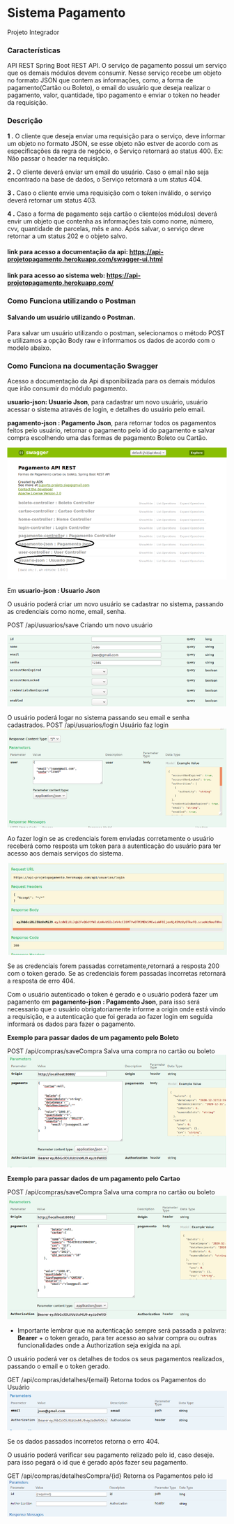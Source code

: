 # Sistema Pagamento
Projeto Integrador


### Características

API REST Spring Boot REST API. O serviço de pagamento possui um serviço que os demais módulos devem consumir. Nesse serviço recebe um objeto no formato JSON que contem as informações, como, a forma de pagamento(Cartão ou Boleto), o email do usuário que deseja realizar o pagamento, valor, quantidade, tipo pagamento e enviar o token no header da requisição.


### Descrição 

**1 .** O cliente que deseja enviar uma requisição para o serviço, deve informar um objeto no formato JSON, se esse objeto não estver de acordo com as especificações da regra de negócio, o Serviço retornará ao status 400. Ex: Não passar o header na requisição.


**2 .** O cliente deverá enviar um email do usuário. Caso o email não seja encontrado na base de dados, o Serviço retornará a um status 404.

**3 .** Caso o cliente envie uma requisição com o token inválido, o serviço deverá retornar um status 403.

**4 .** Caso a forma de pagamento seja cartão o cliente(os módulos) deverá envir um objeto que contenha as informações tais como nome, número, cvv, quantidade de parcelas, mês e ano. Após salvar, o serviço deve retornar a um status 202 e o objeto salvo.

#### link para acesso a documentação da api:  https://api-projetopagamento.herokuapp.com/swagger-ui.html

#### link para acesso ao sistema web: https://api-projetopagamento.herokuapp.com/


### Como Funciona utilizando o Postman

#### Salvando um usuário utilizando o Postman.

Para salvar um usuário utilizando o postman, selecionamos o método POST e utilizamos a opção Body raw e informamos os dados de acordo com o modelo abaixo.



### Como Funciona na documentação Swagger
Acesso a documentação da Api disponibilizada  para os demais módulos que irão consumir do módulo pagamento.


**usuario-json: Usuario Json**,   para cadastrar um novo usuário, usuário acessar o sistema através de login, e detalhes do usuário pelo email.

**pagamento-json : Pagamento Json**,  para retornar todos os pagamentos feitos pelo usuário, retornar o pagamento pelo id do pagamento e salvar compra escolhendo uma das formas de pagamento Boleto ou Cartão.

![documentacao](https://github.com/CimaraOliveira/ProjetoPagamento/blob/master/APII.PNG)


Em **usuario-json : Usuario Json** 

O usuário poderá criar um novo usuário se cadastrar no sistema, passando as credenciais como nome, email, senha.

POST       /api/usuarios/save             Criando um novo usuário

![save](https://github.com/CimaraOliveira/ProjetoPagamento/blob/master/CRIANDO.PNG)

O usuário poderá logar no sistema passando seu email e senha cadastrados.
 POST      /api/usuarios/login  Usuário faz login
![documentacao](https://github.com/CimaraOliveira/ProjetoPagamento/blob/master/DADOSLOGIN.PNG)

Ao fazer login  se as credenciais forem enviadas corretamente o usuário receberá como resposta um token para a autenticação do usuário para ter acesso aos demais serviços do sistema. 

![documentacao](https://github.com/CimaraOliveira/ProjetoPagamento/blob/master/TOKEN.PNG)

Se as credenciais forem passadas corretamente,retornará a resposta 200 com o token gerado.
Se as credenciais forem passadas incorretas retornará a resposta de erro 404.

Com o usuário autenticado  o token é gerado e o usuário poderá fazer um pagamento em **pagamento-json : Pagamento Json**, para isso será necessario que o usuário
obrigatoriamente informe a origin onde está vindo a requisição, e a autenticação que foi gerada ao fazer login em seguida informará os dados para fazer o pagamento.

**Exemplo para passar dados de um pagamento pelo Boleto**

POST    /api/compras/saveCompra     Salva uma compra no cartão ou boleto 
![documentacao](https://github.com/CimaraOliveira/ProjetoPagamento/blob/master/PAGBOLETO.PNG)

**Exemplo para passar dados de um pagamento pelo Cartao**

POST    /api/compras/saveCompra     Salva uma compra no cartão ou boleto 
![documentacao](https://github.com/CimaraOliveira/ProjetoPagamento/blob/master/PAGCARTAO.PNG)

* Importante lembrar que na autenticação sempre será passada a palavra:  **Bearer** + o token gerado, para ter acesso ao salvar compra ou outras funcionalidades onde a Authorization seja exigida na api.


O usuário poderá ver os detalhes de todos os seus pagamentos realizados, passando o email e o token gerado. 

GET /api/compras/detalhes/{email} Retorna todos os Pagamentos do Usuário
![documentacao](https://github.com/CimaraOliveira/ProjetoPagamento/blob/master/detalhes%20por%20email.PNG)

Se os dados passados incorretos retorna o erro 404.

O usuário poderá verificar seu pagamento relizado  pelo id, caso deseje. para isso pegará o id que é gerado após fazer seu pagamento.

GET /api/compras/detalhesCompra/{id} Retorna os Pagamentos pelo id 
![documentacao](https://github.com/CimaraOliveira/ProjetoPagamento/blob/master/BUSCAPAGID.PNG)
































